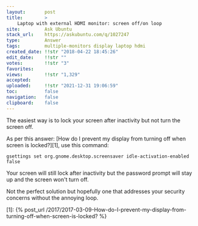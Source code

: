 ```yaml
---
layout:       post
title:        >
    Laptop with external HDMI monitor: screen off∕on loop
site:         Ask Ubuntu
stack_url:    https://askubuntu.com/q/1027247
type:         Answer
tags:         multiple-monitors display laptop hdmi
created_date: !!str "2018-04-22 18:45:26"
edit_date:    !!str ""
votes:        !!str "3"
favorites:    
views:        !!str "1,329"
accepted:     
uploaded:     !!str "2021-12-31 19:06:59"
toc:          false
navigation:   false
clipboard:    false
---
```


The easiest way is to lock your screen after inactivity but not turn the screen off.

As per this answer: [How do I prevent my display from turning off when screen is locked?][1], use this command:

``` 
gsettings set org.gnome.desktop.screensaver idle-activation-enabled false

```

Your screen will still lock after inactivity but the password prompt will stay up and the screen won't turn off.

Not the perfect solution but hopefully one that addresses your security concerns without the annoying loop.


  [1]: {% post_url /2017/2017-03-09-How-do-I-prevent-my-display-from-turning-off-when-screen-is-locked? %}
